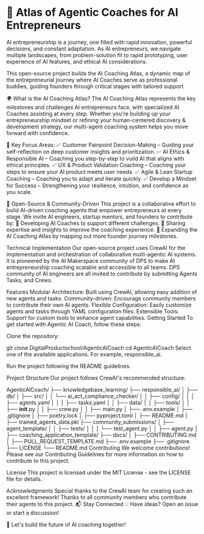# 🚀 Atlas of Agentic Coaches for AI Entrepreneurs
AI entrepreneurship is a journey, one filled with rapid innovation, powerful decisions, and constant adaptation. As AI entrepreneurs, we navigate multiple landscapes, from problem-solution fit to rapid prototyping, user experience of AI features, and ethical AI considerations.

This open-source project builds the AI Coaching Atlas, a dynamic map of the entrepreneurial journey where AI Coaches serve as professional buddies, guiding founders through critical stages with tailored support.

🌍 What is the AI Coaching Atlas?
The AI Coaching Atlas represents the key milestones and challenges AI entrepreneurs face, with specialized AI Coaches assisting at every step. Whether you're building up your entrepreneurship mindset or refining your human-centered discovery & development strategy, our multi-agent coaching system helps you move forward with confidence.

📍 Key Focus Areas:
✅ Customer Painpoint Decision-Making – Guiding your self-reflection on deep customer insights and prioritization.
✅ AI Ethics & Responsible AI – Coaching you step-by-step to vuild AI that aligns with ethical principles.
✅ UX & Product Validation Coaching – Coaching your steps to ensure your AI product meets user needs.
✅ Agile & Lean Startup Coaching – Coaching you to adapt and iterate quickly.
✅ Develop a Mindset for Success – Strengthening your resilience, intuition, and confidence as you scale.

🤝 Open-Source & Community-Driven
This project is a collaborative effort to build AI-driven coaching agents that empower entrepreneurs at every stage. We invite AI engineers, startup mentors, and founders to contribute by:
🔹 Developing AI Coaches to support different challenges.
🔹 Sharing expertise and insights to improve the coaching experience.
🔹 Expanding the AI Coaching Atlas by mapping out more founder journey milestones.

Technical Implementation
Our open-source project uses CrewAI for the implementation and orchestration of collaborative multi-agentic AI systems.
It is pioneered by the AI Makerspace community of DPS to make AI entrepreneurship coaching scalable and accessible to all teams. DPS community of AI engineers are all invited to contribute by submitting Agents Tasks, and Crews.

Features
Modular Architecture: Built using CrewAI, allowing easy addition of new agents and tasks.
Community-driven: Encourage community members to contribute their own AI agents.
Flexible Configuration: Easily customize agents and tasks through YAML configuration files.
Extensible Tools: Support for custom tools to enhance agent capabilities.
Getting Started
To get started with Agentic AI Coach, follow these steps:

Clone the repository:

git clone DigitalProductschool/AgenticAICoach
cd AgenticAICoach
Select one of the available applications. For example, responsible_ai.

Run the project following the README guidelines.

Project Structure
Our project follows CrewAI's recommended structure:

AgenticAICoach/
├── knowledgebase_learning/
├── responsible_ai/
│   ├── db/
│   ├── src/
│   │   └── ai_act_compliance_checker/
│   │       ├── config/
│   │       │   ├── agents.yaml
│   │       │   ├── tasks.yaml
│   │       ├── data/
│   │       ├── tools/
│   │       ├── __init__.py
│   │       ├── crew.py
│   │       ├── main.py
│   ├── .env.example
│   ├── .gitignore
│   ├── poetry.lock
│   ├── pyproject.toml
│   ├── README.md
│   ├── trained_agents_data.pkl
├── community_submissions/
│   ├── agent_template/
│   │   ├── tests/
│   │   │   └── test_agent.py
│   │   ├── agent.py
│   ├── coaching_application_template/
├── docs/
│   ├── CONTRIBUTING.md
│   ├── PULL_REQUEST_TEMPLATE.md
├── .env.example
├── .gitignore
├── LICENSE
└── README.md
Contributing
We welcome contributions! Please see our Contributing Guidelines for more information on how to contribute to this project.

License
This project is licensed under the MIT License - see the LICENSE file for details.

Acknowledgments
Special thanks to the CrewAI team for creating such an excellent framework!
Thanks to all community members who contribute their agents to this project.
📬 Stay Connected
💡 Have ideas? Open an issue or start a discussion!

🚀 Let's build the future of AI coaching together!
